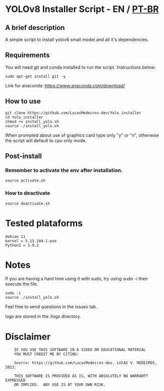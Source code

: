 # YOLOv8 Installer Script - EN / [PT-BR](https://github.com/LucasMedeiros-dev/Yolo_installer/blob/main/LEIA-ME.md)
## A brief description
A simple script to install yolov8 small model and all it's dependencies.
## Requirements
You will need git and conda installed to run the script.
Instructions below:
```
sudo apt-get install git -y
```
Link for anaconda: https://www.anaconda.com/download/
## How to use
```
git clone https://github.com/LucasMedeiros-dev/Yolo_installer
cd Yolo_installer
chmod +x install_yolo.sh
source ./install_yolo.sh
```
When prompted about use of graphics card type only "y" or "n", otherwise the script will default to cpu only mode.
## Post-install
### Remember to activate the env after installation.
```
source activate.sh
```
### How to deactivate 
```
source deactivate.sh
```
# Tested plataforms
```
debian 11
kernel = 5.15.104-1-pve
Python3 = 3.9.2
```
# Notes
If you are having a hard time using it with sudo, try using sudo -i then execute the file.
```
sudo -i 
source ./install_yolo.sh
```
Feel free to send questions in the issues tab.

logs are stored in the /logs directory.

# Disclaimer
		IF YOU USE THIS SOFTWARE IN A VIDEO OR EDUCATIONAL MATERIAL
		YOU MUST CREDIT ME BY CITING:
		
		Source: https://github.com/LucasMedeiros-dev, LUCAS V. MEDEIROS, 2023.
		
		THIS SOFTWARE IS PROVIDED AS IS, WITH ABSOLUTELY NO WARRANTY EXPRESSED
		OR IMPLIED.  ANY USE IS AT YOUR OWN RISK. 
